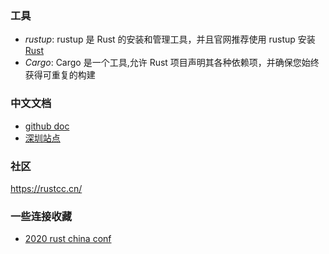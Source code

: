 ### 工具

- _rustup_: rustup 是 Rust 的安装和管理工具，并且官网推荐使用 rustup 安装 [Rust](https://www.rust-lang.org/tools/install)
- _Cargo_: Cargo 是一个工具,允许 Rust 项目声明其各种依赖项，并确保您始终获得可重复的构建

### 中文文档

- [github doc](https://kaisery.github.io/trpl-zh-cn/foreword.html)
- [深圳站点](http://120.78.128.153/rustbook/ch05-03-method-syntax.html)

### 社区

https://rustcc.cn/

### 一些连接收藏

- [2020 rust china conf](https://rustcc.cn/2020rustchinaconf/schedule.html)
